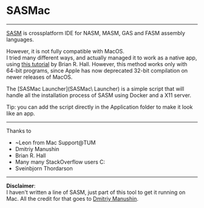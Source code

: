 # SASMac
---

[SASM](http://dman95.github.io/SASM/) is crossplatform IDE for NASM, MASM, GAS and FASM assembly languages.

However, it is not fully compatible with MacOS.<br>
I tried many different ways, and actually managed it to work as a native app, using [this tutorial](https://sites.google.com/a/brianrhall.net/www/rss/installingsasmonamac) by Brian R. Hall. However, this method works only with 64-bit programs, since Apple has now deprecated 32-bit compilation on newer releases of MacOS.

The [SASMac Launcher](SASMac\ Launcher) is a simple script that will handle all the installation process of SASM using Docker and a X11 server.

Tip: you can add the script directly in the Application folder to make it look like an app.

---
Thanks to

- ~Leon from Mac Support@TUM
- Dmitriy Manushin
- Brian R. Hall
- Many many StackOverflow users C:
- Sveinbjorn Thordarson

---

**Disclaimer**:<br>
I haven't written a line of SASM, just part of this tool to get it running on Mac. All the credit for that goes to [Dmitriy Manushin](https://github.com/Dman95/SASM).
